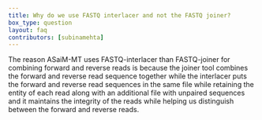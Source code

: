 ```yaml
---
title: Why do we use FASTQ interlacer and not the FASTQ joiner?
box_type: question
layout: faq
contributors: [subinamehta]
---
```


The reason ASaiM-MT uses FASTQ-interlacer than FASTQ-joiner for combining forward and reverse reads is because the joiner tool combines the forward and reverse read sequence together while the interlacer puts the forward and reverse read sequences in the same file while retaining the entity of each read along with an additional file with unpaired sequences and it maintains the integrity of the reads while helping us distinguish between the forward and reverse reads.


